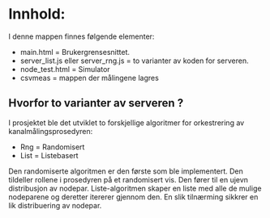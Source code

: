 # Innhold: 

I denne mappen finnes følgende elementer:

- main.html = Brukergrensesnittet.
- server_list.js eller server_rng.js = to varianter av koden for serveren.
- node_test.html = Simulator
- csvmeas = mappen der målingene lagres

## Hvorfor to varianter av serveren ? 

I prosjektet ble det utviklet to forskjellige algoritmer for orkestrering av kanalmålingsprosedyren: 
- Rng = Randomisert
- List = Listebasert

Den randomiserte algoritmen er den første som ble implementert. Den tildeller rollene i prosedyren på et randomisert vis. Den fører til en ujevn distribusjon av nodepar. Liste-algoritmen skaper en liste med alle de mulige nodeparene og deretter itererer gjennom den. En slik tilnærming sikkrer en lik distribuering av nodepar. 
